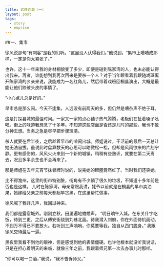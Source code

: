 ```yaml
---
title: 武侠连载（一）
layout: post
tags:
  - story
  - emprise
---
```




##一、集市


徐风说那句“有刺客”是我的幻听。“这里没人认得我们，”他说到，“集市上嘈嘈成那样，一定是你太紧张了。”

也许。这十一年来我的身材相貌变了多少，即便是碰到陈家湾的人，也未必能认得出我来。再者，谁能想到我再次回来是要杀一个人？对于当年眼看着我跟随戏班离开陈家湾的乡亲来说，我能成为一名红角儿，然后带着戏班回桐县演出，大概是最能让他们跌破头皮的事情了。

“小心点儿总是好的。”

早市总是那么闹。今天不逢集，人远没有前两天的多，但仍然是嘈杂声不绝于耳。

这是打探县城的最佳时间。一家又一家的点心铺子热气腾腾，老板们在扯着嗓子吆喝。街上的味道我想念了十多年。不知道这些店面是否还是儿时的那些，我也不敢分神去想。当务之急是尽早把步骤理清。

杀人就要在后半夜，之后趁着早市的喧闹出城。师姐说过，干活前的最后一天总让她无法自拔。虽说此时盘算数天的心思可以略微松一松，但却是风雨欲来的片刻宁静。更有感伤的，风风火火来到一个新的城镇，稍稍有些熟识，就要在第二天离去，况且多半余生也不会再来了。

那是师姐在去年元宵节抹骨牌时说的，说完她的眼圈竟然红了。当时我们还笑她。

比不得澹州，这里的街市特别脏，街角有不少躺了很久的垃圾，不知道十多年前是否也是这样。
儿时在陈家湾，母亲常跟我讲，姥爷以前就是在桐县的早市卖油果，她嫁给父亲之前每天都起早贪黑，在这里帮忙做事。

徐风喊了我好几声，我回过神来。

我们都是露宿城外。刚刚立秋，田里遍地蛐蛐声。
“明日晌午入城，在东关什字吃饭，待到三更，之后从傅安街绕到刘巷北面。待我潜入刘府，你在外面侍机而动。不到万不得已不要放火。若听到三声响哨，你莫要等我，独自从西门脱身。”
我跟徐风交待最后一遍。

黑夜里我看不到他的眼神，但是感觉到他的表情僵硬。也许他根本就没听我说话，只是在担心着明天的来临，就像三年之前，我跟着师兄第一次去办事儿时那样。

“你可以喝一口酒，”我说，“我不告诉师父。”

